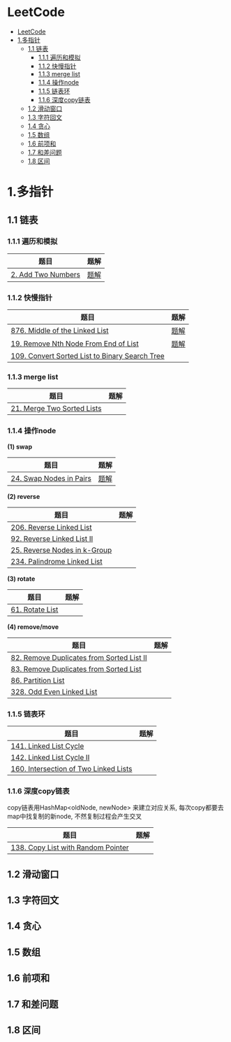 # LeetCode
- [LeetCode](#leetcode)
- [1.多指针](#1多指针)
  - [1.1 链表](#11-链表)
    - [1.1.1 遍历和模拟](#111-遍历和模拟)
    - [1.1.2 快慢指针](#112-快慢指针)
    - [1.1.3 merge list](#113-merge-list)
    - [1.1.4 操作node](#114-操作node)
    - [1.1.5 链表环](#115-链表环)
    - [1.1.6 深度copy链表](#116-深度copy链表)
  - [1.2 滑动窗口](#12-滑动窗口)
  - [1.3 字符回文](#13-字符回文)
  - [1.4 贪心](#14-贪心)
  - [1.5 数组](#15-数组)
  - [1.6 前项和](#16-前项和)
  - [1.7 和差问题](#17-和差问题)
  - [1.8 区间](#18-区间)

# 1.多指针

## 1.1 链表

### 1.1.1 遍历和模拟

| 题目 | 题解 |
| --- | --- |
| [2. Add Two Numbers](https://leetcode.com/problems/add-two-numbers/) | [题解](https://leetcode.com/problems/add-two-numbers/solutions/3249259/topic/) |

### 1.1.2 快慢指针

| 题目 | 题解 |
| --- | --- |
| [876. Middle of the Linked List](https://leetcode.com/problems/middle-of-the-linked-list/) | [题解](https://leetcode.com/problems/middle-of-the-linked-list/solutions/3249302/two-pointer/) |
| [19. Remove Nth Node From End of List](https://leetcode.com/problems/remove-nth-node-from-end-of-list/) | [题解](https://leetcode.com/problems/remove-nth-node-from-end-of-list/solutions/3249305/dummy-two-pointer/) |
| [109. Convert Sorted List to Binary Search Tree](https://leetcode.com/problems/convert-sorted-list-to-binary-search-tree/)                |  |

### 1.1.3 merge list

| 题目 | 题解 |
| --- | --- |
| [21. Merge Two Sorted Lists](https://leetcode.com/problems/merge-two-sorted-lists/) |  |

### 1.1.4 操作node

**(1) swap**

| 题目 | 题解 |
| --- | --- |
| [24. Swap Nodes in Pairs](https://leetcode.com/problems/swap-nodes-in-pairs/) | [题解](https://leetcode.com/problems/swap-nodes-in-pairs/solutions/3245119/swap/) |

**(2) reverse**

| 题目 | 题解 |
| --- | --- |
| [206. Reverse Linked List](https://leetcode.com/problems/reverse-linked-list/) |  |
| [92. Reverse Linked List II](https://leetcode.com/problems/reverse-linked-list-ii/) |  |
| [25. Reverse Nodes in k-Group](https://leetcode.com/problems/reverse-nodes-in-k-group/) |  |
| [234. Palindrome Linked List](https://leetcode.com/problems/palindrome-linked-list/) |  |

**(3) rotate**

| 题目 | 题解 |
| --- | --- |
| [61. Rotate List](https://leetcode.com/problems/rotate-list/) |  |

**(4) remove/move**   

| 题目 | 题解 |
| --- | --- |
| [82. Remove Duplicates from Sorted List II](https://leetcode.com/problems/remove-duplicates-from-sorted-list-ii/) |  |
| [83. Remove Duplicates from Sorted List](https://leetcode.com/problems/remove-duplicates-from-sorted-list/) |  |
| [86. Partition List](https://leetcode.com/problems/partition-list/) |  |
| [328. Odd Even Linked List](https://leetcode.com/problems/odd-even-linked-list/) |  |

### 1.1.5 链表环

| 题目 | 题解 |
| --- | --- |
| [141. Linked List Cycle](https://leetcode.com/problems/linked-list-cycle/) |  |
| [142. Linked List Cycle II](https://leetcode.com/problems/linked-list-cycle-ii/) |  |
| [160. Intersection of Two Linked Lists](https://leetcode.com/problems/intersection-of-two-linked-lists/) |  |

### 1.1.6 深度copy链表

copy链表用HashMap<oldNode, newNode> 来建立对应关系, 每次copy都要去map中找复制的新node, 不然复制过程会产生交叉

| 题目 | 题解 |
| --- | --- |
| [138. Copy List with Random Pointer](https://leetcode.com/problems/copy-list-with-random-pointer/) |  |

## 1.2 滑动窗口

## 1.3 字符回文

## 1.4 贪心

## 1.5 数组

## 1.6 前项和

## 1.7 和差问题

## 1.8 区间